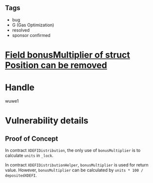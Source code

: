 ## Tags

- bug
- G (Gas Optimization)
- resolved
- sponsor confirmed

# [Field bonusMultiplier of struct Position can be removed](https://github.com/code-423n4/2022-01-xdefi-findings/issues/101) 

# Handle

wuwe1


# Vulnerability details

## Proof of Concept

In contract `XDEFIDistribution`, the only use of `bonusMultiplier` is to calculate `units` in `_lock`.

In contract `XDEFIDistributionHelper`, `bonusMultiplier` is used for return value. However, `bonusMultiplier` can be calculated by `units * 100 / depositedXDEFI`.

